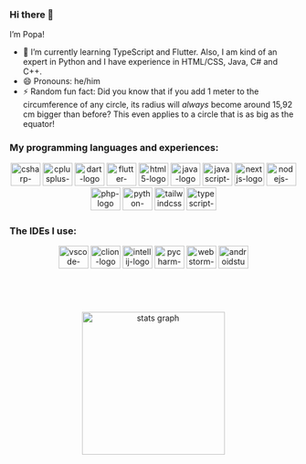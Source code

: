 ### Hi there 👋

I’m Popa!

- 🌱 I’m currently learning TypeScript and Flutter. Also, I am kind of an expert in Python and I have experience in HTML/CSS, Java, C# and C++.
- 😄 Pronouns: he/him
- ⚡ Random fun fact: Did you know that if you add 1 meter to the circumference of any circle, its radius will *always* become around 15,92 cm bigger than before? This even applies to a circle that is as big as the equator!

### My programming languages and experiences:

<div align="center">
  <img src="https://cdn.jsdelivr.net/gh/devicons/devicon/icons/csharp/csharp-original.svg" height="40" width="52" alt="csharp-logo" />
  <img src="https://cdn.jsdelivr.net/gh/devicons/devicon/icons/cplusplus/cplusplus-original.svg" height="40" width="52" alt="cplusplus-logo" />
  <img src="https://cdn.jsdelivr.net/gh/devicons/devicon/icons/dart/dart-original.svg" height="40" width="52" alt="dart-logo" />
  <img src="https://cdn.jsdelivr.net/gh/devicons/devicon/icons/flutter/flutter-original.svg" height="40" width="52" alt="flutter-logo" />
  <img src="https://cdn.jsdelivr.net/gh/devicons/devicon/icons/html5/html5-original.svg" height="40" width="52" alt="html5-logo" />
  <img src="https://cdn.jsdelivr.net/gh/devicons/devicon/icons/java/java-original.svg" height="40" width="52" alt="java-logo"  />
  <img src="https://cdn.jsdelivr.net/gh/devicons/devicon/icons/javascript/javascript-original.svg" height="40" width="52" alt="javascript-logo"  />
  <img src="https://cdn.jsdelivr.net/gh/devicons/devicon/icons/nextjs/nextjs-original.svg" height="40" width="52" alt="nextjs-logo"  />
  <img src="https://cdn.jsdelivr.net/gh/devicons/devicon/icons/nodejs/nodejs-original.svg" height="40" width="52" alt="nodejs-logo"  />
  <img src="https://cdn.jsdelivr.net/gh/devicons/devicon/icons/php/php-original.svg" height="40" width="52" alt="php-logo"  />
  <img src="https://cdn.jsdelivr.net/gh/devicons/devicon/icons/python/python-original.svg" height="40" width="52" alt="python-logo" />
  <img src="https://cdn.jsdelivr.net/gh/devicons/devicon/icons/tailwindcss/tailwindcss-original.svg" height="40" width="52" alt="tailwindcss-logo" />
  <img src="https://cdn.jsdelivr.net/gh/devicons/devicon/icons/typescript/typescript-original.svg" height="40" width="52" alt="typescript-logo" />
</div>

### The IDEs I use:

<div align="center">
  <img src="https://cdn.jsdelivr.net/gh/devicons/devicon/icons/vscode/vscode-original.svg" height="40" width="52" alt="vscode-logo"  />
  <img src="https://cdn.jsdelivr.net/gh/devicons/devicon/icons/clion/clion-original.svg" height="40" width="52" alt="clion-logo" />
  <img src="https://cdn.jsdelivr.net/gh/devicons/devicon/icons/intellij/intellij-original.svg" height="40" width="52" alt="intellij-logo" />
  <img src="https://cdn.jsdelivr.net/gh/devicons/devicon/icons/pycharm/pycharm-original.svg" height="40" width="52" alt="pycharm-logo" />
  <img src="https://cdn.jsdelivr.net/gh/devicons/devicon/icons/webstorm/webstorm-original.svg" height="40" width="52" alt="webstorm-logo" />
  <img src="https://cdn.jsdelivr.net/gh/devicons/devicon/icons/androidstudio/androidstudio-original.svg" height="40" width="52" alt="androidstudio-logo" />
</div>

#

<br />

<br />

<div align="center">
  <img src="https://streak-stats.demolab.com?user=Popa-42&theme=dark&hide_border=true" height="250" alt="stats graph" />
</div>
